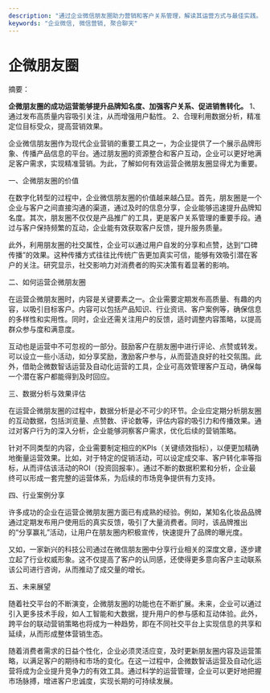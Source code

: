 ```yaml
---
description: "通过企业微信朋友圈助力营销和客户关系管理，解读其运营方式与最佳实践。"
keywords: "企业微信, 微信营销, 聚合聊天"
---
```

# 企微朋友圈

摘要：

**企微朋友圈的成功运营能够提升品牌知名度、加强客户关系、促进销售转化。** 
1、通过发布高质量内容吸引关注，从而增强用户黏性。
2、合理利用数据分析，精准定位目标受众，提高营销效果。

企业微信朋友圈作为现代企业营销的重要工具之一，为企业提供了一个展示品牌形象、传播产品信息的平台。通过朋友圈的资源整合和客户互动，企业可以更好地满足客户需求，实现精准营销。为此，了解如何有效运营企微朋友圈显得尤为重要。

一、企微朋友圈的价值

在数字化转型的过程中，企业微信朋友圈的价值越来越凸显。首先，朋友圈是一个企业与客户之间直接沟通的渠道，通过及时的信息分享，企业能够迅速提升品牌知名度。其次，朋友圈不仅仅是产品推广的工具，更是客户关系管理的重要手段。通过与客户保持频繁的互动，企业能有效获取客户反馈，提升服务质量。

此外，利用朋友圈的社交属性，企业可以通过用户自发的分享和点赞，达到“口碑传播”的效果。这种传播方式往往比传统广告更加真实可信，能够有效吸引潜在客户的关注。研究显示，社交影响力对消费者的购买决策有着显著的影响。

二、如何运营企微朋友圈

在运营企微朋友圈时，内容是关键要素之一。企业需要定期发布高质量、有趣的内容，以吸引目标客户。内容可以包括产品知识、行业资讯、客户案例等，确保信息的多样性和实用性。同时，企业还需关注用户的反馈，适时调整内容策略，以提高群众参与度和满意度。

互动也是运营中不可忽视的一部分。鼓励客户在朋友圈中进行评论、点赞或转发。可以设立一些小活动，如分享奖励，激励客户参与，从而营造良好的社交氛围。此外，借助企微数智话运营及自动化运营的工具，企业可高效管理客户互动，确保每一个潜在客户都能得到及时回应。

三、数据分析与效果评估

在运营企微朋友圈的过程中，数据分析是必不可少的环节。企业应定期分析朋友圈的互动数据，包括浏览量、点赞数、评论数等，评估内容的吸引力和传播效果。通过对客户行为的深入分析，企业能够洞察客户需求，优化后续的营销策略。

针对不同类型的内容，企业需要制定相应的KPIs（关键绩效指标），以便更加精确地衡量运营效果。比如，对于特定的促销活动，可以设定成交率、客户转化率等指标，从而评估该活动的ROI（投资回报率）。通过不断的数据积累和分析，企业最终可以形成一套完整的运营体系，为后续的市场竞争提供有力支持。

四、行业案例分享

许多成功的企业在运营企微朋友圈方面已有成熟的经验。例如，某知名化妆品品牌通过定期发布用户使用后的真实反馈，吸引了大量消费者。同时，该品牌推出的“分享赢礼”活动，让用户在朋友圈内积极宣传，快速提升了品牌的曝光度。

又如，一家新兴的科技公司通过在微信朋友圈中分享行业相关的深度文章，逐步建立起了行业权威形象。这不仅提高了客户的认同感，还使得更多意向客户主动联系该公司进行咨询，从而推动了成交量的增长。

五、未来展望

随着社交平台的不断演变，企微朋友圈的功能也在不断扩展。未来，企业可以通过引入更多技术手段，如人工智能和大数据，提升用户的参与感和互动体验。此外，跨平台的联动营销策略也将成为一种趋势，即在不同社交平台上实现信息的共享和延续，从而形成整体营销生态。

随着消费者需求的日益个性化，企业必须灵活应变，及时更新朋友圈内容及运营策略，以满足客户的期待和市场的变化。在这一过程中，企微数智话运营及自动化运营将成为企业提升竞争力的有效工具。通过科学的运营管理，企业可以更好地把握市场脉搏，增进客户忠诚度，实现长期的可持续发展。
